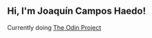 ## Hi, I'm Joaquín Campos Haedo!

Currently doing [The Odin Project](https://www.theodinproject.com/)
